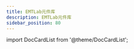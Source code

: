```yaml
---
title: EMTLab元件库
description: EMTLab元件库
sidebar_position: 80
---
```


import DocCardList from '@theme/DocCardList';

<DocCardList />